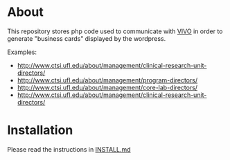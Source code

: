 # About

This repository stores php code used to communicate
with [VIVO](http://github.com/vivo-project/vivo) in order to generate "business cards"
displayed by the wordpress.

Examples:

* http://www.ctsi.ufl.edu/about/management/clinical-research-unit-directors/
* http://www.ctsi.ufl.edu/about/management/program-directors/
* http://www.ctsi.ufl.edu/about/management/core-lab-directors/
* http://www.ctsi.ufl.edu/about/management/clinical-research-unit-directors/

# Installation

Please read the instructions in [INSTALL.md](INSTALL.md)

